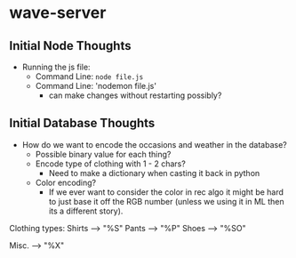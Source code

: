 # wave-server

## Initial Node Thoughts

  - Running the js file:
    - Command Line: `node file.js`
    - Command Line: 'nodemon file.js'
      - can make changes without restarting possibly?
## Initial Database Thoughts

  - How do we want to encode the occasions and weather in the database?
      - Possible binary value for each thing?
      - Encode type of clothing with 1 - 2 chars?
        - Need to make a dictionary when casting it back in python
      - Color encoding?
          - If we ever want to consider the color in rec algo it might be hard to just base it off the RGB number (unless we using it in ML then its a different story).

Clothing types:
Shirts --> "%S"
Pants  --> "%P"
Shoes  --> "%SO"

Misc.  --> "%X"

